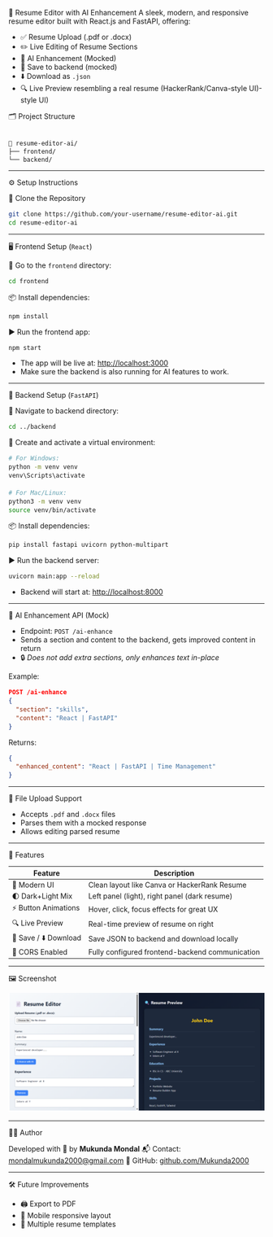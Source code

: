 
🧠 Resume Editor with AI Enhancement
A sleek, modern, and responsive resume editor built with React.js and FastAPI, offering:
- ✅ Resume Upload (.pdf or .docx)
- ✏️ Live Editing of Resume Sections
- 🚀 AI Enhancement (Mocked)
- 💾 Save to backend (mocked)
- ⬇️ Download as `.json`
- 🔍 Live Preview resembling a real resume (HackerRank/Canva-style UI)-style UI)

 🗂️ Project Structure

```

📁 resume-editor-ai/
├── frontend/     
└── backend/      

````

---

 ⚙️ Setup Instructions

 🔽 Clone the Repository

```bash
git clone https://github.com/your-username/resume-editor-ai.git
cd resume-editor-ai
````

---

 🖥️ Frontend Setup (`React`)

 📁 Go to the `frontend` directory:

```bash
cd frontend
```

 📦 Install dependencies:

```bash
npm install
```

 ▶️ Run the frontend app:

```bash
npm start
```

* The app will be live at: [http://localhost:3000](http://localhost:3000)
* Make sure the backend is also running for AI features to work.

---

 🚀 Backend Setup (`FastAPI`)

 📁 Navigate to backend directory:

```bash
cd ../backend
```

 🐍 Create and activate a virtual environment:

```bash
# For Windows:
python -m venv venv
venv\Scripts\activate

# For Mac/Linux:
python3 -m venv venv
source venv/bin/activate
```

 📦 Install dependencies:

```bash
pip install fastapi uvicorn python-multipart
```

 ▶️ Run the backend server:

```bash
uvicorn main:app --reload
```

* Backend will start at: [http://localhost:8000](http://localhost:8000)

---

 🧠 AI Enhancement API (Mock)

* Endpoint: `POST /ai-enhance`
* Sends a section and content to the backend, gets improved content in return
* 🔒 *Does not add extra sections, only enhances text in-place*

Example:

```json
POST /ai-enhance
{
  "section": "skills",
  "content": "React | FastAPI"
}
```

Returns:

```json
{
  "enhanced_content": "React | FastAPI | Time Management"
}
```

---

 📂 File Upload Support

* Accepts `.pdf` and `.docx` files
* Parses them with a mocked response
* Allows editing parsed resume

---

 🎨 Features

| Feature               | Description                                     |
| --------------------- | ----------------------------------------------- |
| 🎨 Modern UI          | Clean layout like Canva or HackerRank Resume    |
| 🌓 Dark+Light Mix     | Left panel (light), right panel (dark resume)   |
| ⚡ Button Animations   | Hover, click, focus effects for great UX        |
| 🔍 Live Preview       | Real-time preview of resume on right            |
| 💾 Save / ⬇️ Download | Save JSON to backend and download locally       |
| 🔐 CORS Enabled       | Fully configured frontend-backend communication |

---


 🖼️ Screenshot

![Resume Editor Screenshot](./frontend/src/assets/Screenshot.png)


---

 👨‍💻 Author

Developed with 💖 by **Mukunda Mondal**
📬 Contact: [mondalmukunda2000@gmail.com](mailto:mondalmukunda2000@gmail.com)
🔗 GitHub: [github.com/Mukunda2000](https://github.com/Mukunda2000)

---

 🛠️ Future Improvements

* 🖨️ Export to PDF
* 📱 Mobile responsive layout
* 🎨 Multiple resume templates
```
